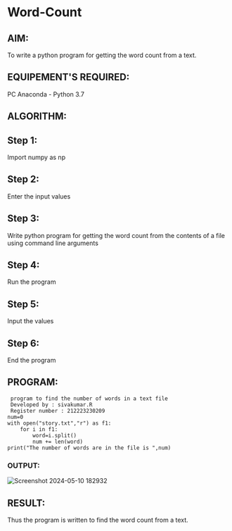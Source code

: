# Word-Count
## AIM:
To write a python program for getting the word count from a text.
## EQUIPEMENT'S REQUIRED: 
PC
Anaconda - Python 3.7
## ALGORITHM: 
## Step 1:
Import numpy as np
## Step 2:
Enter the input values

## Step 3:
Write python program for getting the word count from the contents of a file using command line arguments

## Step 4:
Run the program

## Step 5:
Input the values

## Step 6:
End the program

## PROGRAM:
```
 program to find the number of words in a text file
 Developed by : sivakumar.R
 Register number : 212223230209
num=0
with open("story.txt","r") as f1:
    for i in f1:
        word=i.split()
        num += len(word)
print("The number of words are in the file is ",num)
```

### OUTPUT:
![Screenshot 2024-05-10 182932](https://github.com/SIVAmech123/Word-Count/assets/151629067/8553656f-05d5-45d7-bf46-8796962bd2da)



## RESULT:
Thus the program is written to find the word count from a text.
